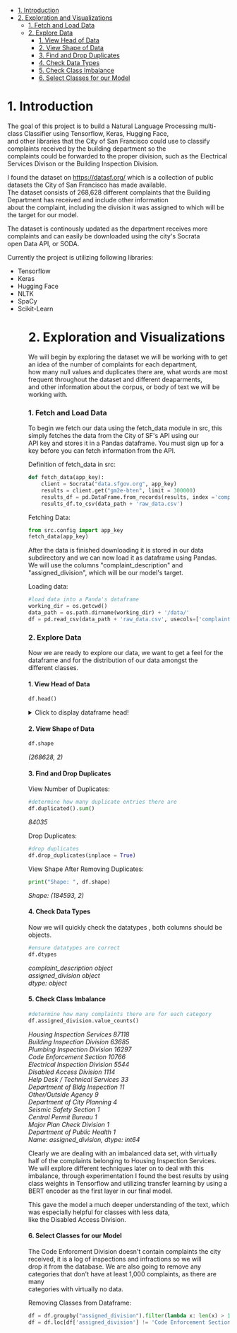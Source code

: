 - [1. Introduction](#1-introduction)
- [2. Exploration and Visualizations](#2-exploration-and-visualizations)
    - [1. Fetch and Load Data](#1-fetch-and-load-data)
    - [2. Explore Data](#2-explore-data)
      - [1. View Head of Data](#1-view-head-of-data)
      - [2. View Shape of Data](#2-view-shape-of-data)
      - [3. Find and Drop Duplicates](#3-find-and-drop-duplicates)
      - [4. Check Data Types](#4-check-data-types)
      - [5. Check Class Imbalance](#5-check-class-imbalance)
      - [6. Select Classes for our Model](#6-select-classes-for-our-model)
# 1. Introduction
The goal of this project is to build a Natural Language Processing multi-class Classifier using Tensorflow, Keras, Hugging Face,   
and other libraries that the City of San Francisco could use to classify complaints received by the building department so the   
complaints could be forwarded to the proper division, such as the Electrical Services Divison or the Building Inspection Division.  

I found the dataset on https://datasf.org/ which is a collection of public datasets the City of San Francisco has made available.   
The dataset consists of 268,628 different complaints that the Building Department has received and include other information   
about the complaint, including the division it was assigned to which will be the target for our model.

The dataset is continously updated as the department receives more complaints and can easily be downloaded using the city's Socrata  
open Data API, or SODA.  

Currently the project is utilizing following libraries:  
<ul>
    <li>Tensorflow</li>
    <li>Keras</li>
    <li>Hugging Face</li>
    <li>NLTK</li>
    <li>SpaCy</li>
    <li>Scikit-Learn</li>
<ul>

# 2. Exploration and Visualizations
We will begin by exploring the dataset we will be working with to get an idea of the number of complaints for each department,  
how many null values and duplicates there are, what words are most frequent throughout the dataset and different deaparments,  
and other information about the corpus, or body of text we will be working with. 

### 1. Fetch and Load Data
To begin we fetch our data using the fetch_data module in src, this simply fetches the data from the City of SF's API using our  
API key and stores it in a Pandas dataframe. You must sign up for a key before you can fetch information from the API.

Definition of fetch_data in src:
``` python 
def fetch_data(app_key):
    client = Socrata("data.sfgov.org", app_key)                                 #define Socrata client 
    results = client.get("gm2e-bten", limit = 300000)                           #fetch our dataset from the SODA API
    results_df = pd.DataFrame.from_records(results, index ='complaint_number')  #store results in Pandas dataframe
    results_df.to_csv(data_path + 'raw_data.csv')                               #save results to /data/ subdirectory
```
Fetching Data:
``` python
from src.config import app_key
fetch_data(app_key)
```

After the data is finished downloading it is stored in our data subdirectory and we can now load it as dataframe using Pandas.   
We will use the columns "complaint_description" and "assigned_division", which will be our model's target.  

Loading data: 
``` python
#load data into a Panda's dataframe
working_dir = os.getcwd()
data_path = os.path.dirname(working_dir) + '/data/'
df = pd.read_csv(data_path + 'raw_data.csv', usecols=['complaint_description', 'assigned_division'])
```

### 2. Explore Data 
Now we are ready to explore our data, we want to get a feel for the dataframe and for the distribution of our data amongst the  
different classes.  

#### 1. View Head of Data
``` python
df.head()
```
<details>
<summary> Click to display dataframe head! </summary>

<p>

|    | complaint_description                                                                                                                                                                                                                                                                                                                                                                                                                                                                                                                                                                                                                      | assigned_division            |
|---:|:-------------------------------------------------------------------------------------------------------------------------------------------------------------------------------------------------------------------------------------------------------------------------------------------------------------------------------------------------------------------------------------------------------------------------------------------------------------------------------------------------------------------------------------------------------------------------------------------------------------------------------------------|:-----------------------------|
|  0 | Caller reporting that the water is discolored. orange color in the sink, water heater(stains) drizzles down the walls;  the exterior windows were painted, the people that were painting wore mask, caller states they were not informed of the particles that were coming in the window. the building was tested for asbestos and the finding were not disclosed to the tenants. caller states the management is doing there own testing, caller states there was a gas leak and they were not given the reason why pgand e was turned off. if elevator is out for a few weeks it makes it hard on the elders in the building to get out. | Housing Inspection Services  |
|  1 | Date last observed: 03-oct-17;    time last observed: 10/6/17--noon;    exact location: rear bldg;    building type: residence/dwelling   illegal unit; work w/o permit; ;    additional information: appears a room is being added to an existing shed.;                                                                                                                                                                                                                                                                                                                                                                                  | Building Inspection Division |
|  2 | Date last observed: 08-dec-17;    exact location: main bldg;    building type: residence/dwelling   illegal unit; ;    additional information: anonymous complaint of illegal units in building;                                                                                                                                                                                                                                                                                                                                                                                                                                           | Housing Inspection Services  |
|  3 | Date last observed: 19-aug-17;    time last observed: shapiro;    exact location: main bldg;    building type: commercial/business   work beyond scope of permit; ;    additional information: again i'm awakened by the sounds of heavy equipment rolling into this site.  4:50am on a saturday.  yesterday was 4:30am.  this can not be legal.;                                                                                                                                                                                                                                                                                          | Building Inspection Division |
|  4 | Date last observed: 14-aug-17;    time last observed: 8 am;    floor: n/a;    unit: n/a;    exact location: main bldg;    building type: residence/dwelling   other building; ;    additional information: contractor is occupying street and storing equipment and dumpsters along entire street front of project and no valid street use permit is displayed - only an expired one;                                                                                                                                                                                                                                                      | Building Inspection Division |

</p>
</details>

#### 2. View Shape of Data
``` python
df.shape
```
*(268628, 2)*

#### 3. Find and Drop Duplicates
View Number of Duplicates:
``` python
#determine how many duplicate entries there are
df.duplicated().sum()
```
*84035*

Drop Duplicates:
``` python
#drop duplicates
df.drop_duplicates(inplace = True)
```

View Shape After Removing Duplicates:
``` python
print("Shape: ", df.shape)
```
*Shape:  (184593, 2)*

#### 4. Check Data Types
Now we will quickly check the datatypes , both columns should be objects.
``` python
#ensure datatypes are correct
df.dtypes
```
*complaint_description    object  
assigned_division        object  
dtype: object*

#### 5. Check Class Imbalance
``` python
#determine how many complaints there are for each category
df.assigned_division.value_counts()
```
*Housing Inspection Services       87118  
Building Inspection Division      63685  
Plumbing Inspection Division      16297  
Code Enforcement Section          10766  
Electrical Inspection Division     5544  
Disabled Access Division           1114  
Help Desk / Technical Services       33  
Department of Bldg Inspection        11  
Other/Outside Agency                  9  
Department of City Planning           4  
Seismic Safety Section                1  
Central Permit Bureau                 1  
Major Plan Check Division             1  
Department of Public Health           1  
Name: assigned_division, dtype: int64*

Clearly we are dealing with an imbalanced data set, with virtually half of the complaints belonging to Housing Inspection Services.   
We will explore different techniques later on to deal with this imbalance, through experimentation I found the best results by using   
class weights in Tensorflow and utilizing transfer learning by using a BERT encoder as the first layer in our final model.  

This gave the model a much deeper understanding of the text, which was especially helpful for classes with less data,   
like the Disabled Access Division.

#### 6. Select Classes for our Model
The Code Enforcment Division doesn't contain complaints the city received, it is  a log of inspections and infractions so we will    
drop it from the database. We are also going to remove any categories that don't have at least 1,000 complaints, as there are many       
categories with virtually no data. 

Removing Classes from Dataframe:
``` python
df = df.groupby("assigned_division").filter(lambda x: len(x) > 1000) #drop any divisions with less than 1000 complaints
df = df.loc[df['assigned_division'] != 'Code Enforcement Section']   #remove Code Enforcement Section
```
